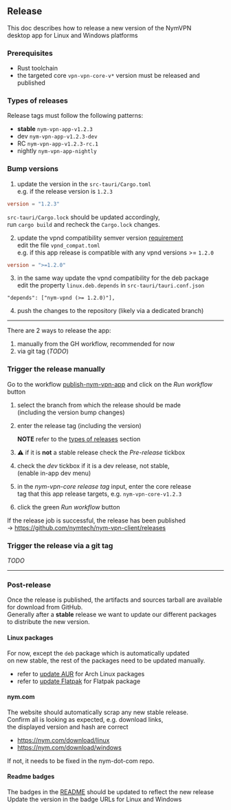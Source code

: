 ## Release

This doc describes how to release a new version of the NymVPN \
desktop app for Linux and Windows platforms

### Prerequisites

- Rust toolchain
- the targeted core `vpn-vpn-core-v*` version must be released
  and published

### Types of releases

Release tags must follow the following patterns:

- **stable** `nym-vpn-app-v1.2.3`
- dev `nym-vpn-app-v1.2.3-dev`
- RC `nym-vpn-app-v1.2.3-rc.1`
- nightly `nym-vpn-app-nightly`

### Bump versions

1. update the version in the `src-tauri/Cargo.toml` \
   e.g. if the release version is `1.2.3`

```toml
version = "1.2.3"
```

`src-tauri/Cargo.lock` should be updated accordingly, \
run `cargo build` and recheck the `Cargo.lock` changes.

2. update the vpnd compatibility semver version
   [requirement](https://docs.rs/semver/1.0.23/semver/struct.VersionReq.html) \
   edit the file `vpnd_compat.toml` \
   e.g. if this app release is compatible with any vpnd versions >= `1.2.0`

```toml
version = ">=1.2.0"
```

3. in the same way update the vpnd compatibility for the deb package \
   edit the property `linux.deb.depends` in `src-tauri/tauri.conf.json`

```
"depends": ["nym-vpnd (>= 1.2.0)"],
```

4. push the changes to the repository (likely via a dedicated
   branch)

---

There are 2 ways to release the app:

1. manually from the GH workflow, recommended for now
2. via git tag (_TODO_)

### Trigger the release manually

Go to the workflow
[publish-nym-vpn-app](https://github.com/nymtech/nym-vpn-client/actions/workflows/publish-nym-vpn-app.yml)
and click on the _Run workflow_ button

1. select the branch from which the release should be made \
   (including the version bump changes)

2. enter the release tag (including the version)

   **NOTE** refer to the [types of releases](#types-of-releases) section

3. :warning: if it is **not** a stable release check the _Pre-release_ tickbox

4. check the _dev_ tickbox if it is a dev release, not stable, \
   (enable in-app dev menu)

5. in the _nym-vpn-core release tag_ input, enter the core release \
   tag that this app release targets, e.g. `nym-vpn-core-v1.2.3`

6. click the green _Run workflow_ button

If the release job is successful, the release has been published \
-> https://github.com/nymtech/nym-vpn-client/releases

### Trigger the release via a git tag

_TODO_

---

### Post-release

Once the release is published, the artifacts and sources tarball are available \
for download from GitHub. \
Generally after a **stable** release we want to update our different packages \
to distribute the new version.

#### Linux packages

For now, except the `deb` package which is automatically updated \
on new stable, the rest of the packages need to be updated manually.

- refer to [update AUR](update_aur.md) for Arch Linux packages
- refer to [update Flatpak](update_flatpak.md) for Flatpak package

#### nym.com

The website should automatically scrap any new stable release. \
Confirm all is looking as expected, e.g. download links, \
the displayed version and hash are correct

- https://nym.com/download/linux
- https://nym.com/download/windows

If not, it needs to be fixed in the nym-dot-com repo.

#### Readme badges

The badges in the [README](../../README.md) should be updated to reflect the new release \
Update the version in the badge URLs for Linux and Windows
